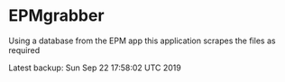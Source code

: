 # EPMgrabber
Using a database from the EPM app this application scrapes the files as required


Latest backup: Sun Sep 22 17:58:02 UTC 2019
